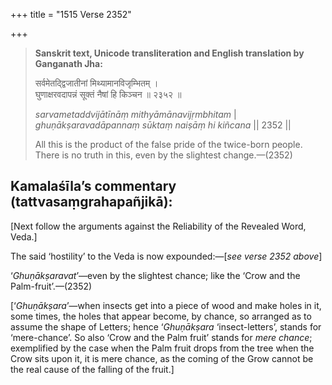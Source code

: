 +++
title = "1515 Verse 2352"

+++
> **Sanskrit text, Unicode transliteration and English translation by Ganganath Jha:** 
>
> सर्वमेतद्द्विजातीनां मिथ्यामानविजृम्भितम् ।  
> घुणाक्षरवदापन्नं सूक्तं नैषां हि किञ्चन ॥ २३५२ ॥ 
>
> *sarvametaddvijātīnāṃ mithyāmānavijṛmbhitam* \|  
> *ghuṇākṣaravadāpannaṃ sūktaṃ naiṣāṃ hi kiñcana* \|\| 2352 \|\| 
>
> All this is the product of the false pride of the twice-born people. There is no truth in this, even by the slightest change.—(2352)



## Kamalaśīla’s commentary (tattvasaṃgrahapañjikā):

[Next follow the arguments against the Reliability of the Revealed Word, Veda.]

The said ‘hostility’ to the Veda is now expounded:—[*see verse 2352 above*]

‘*Ghuṇākṣaravat*’—even by the slightest chance; like the ‘Crow and the Palm-fruit’.—(2352)

[‘*Ghuṇākṣara*’—when insects get into a piece of wood and make holes in it, some times, the holes that appear become, by chance, so arranged as to assume the shape of Letters; hence ‘*Ghuṇākṣara* ‘insect-letters’, stands for ‘mere-chance’. So also ‘Crow and the Palm fruit’ stands for *mere chance*; exemplified by the case when the Palm fruit drops from the tree when the Crow sits upon it, it is mere chance, as the coming of the Grow cannot be the real cause of the falling of the fruit.]


